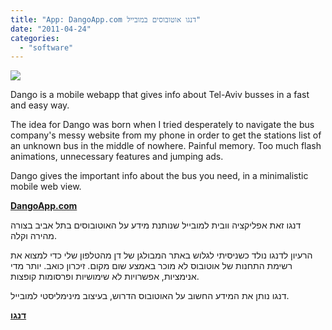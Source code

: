```yaml
---
title: "App: DangoApp.com דנגו אוטובוסים במובייל"
date: "2011-04-24"
categories: 
  - "software"
---
```


[![](https://nurnachman.files.wordpress.com/2011/04/93953-scr.png?w=300)](https://nurnachman.files.wordpress.com/2011/04/93953-scr.png)

  

Dango is a mobile webapp that gives info about Tel-Aviv busses in a fast and easy way.  
  
The idea for Dango was born when I tried desperately to navigate the bus company's messy website from my phone in order to get the stations list of an unknown bus in the middle of nowhere. Painful memory. Too much flash animations, unnecessary features and jumping ads.  
  
Dango gives the important info about the bus you need, in a minimalistic mobile web view.  
  

**[DangoApp.com](http://dangoapp.com/)**

  

דנגו זאת אפליקציה וובית למובייל שנותנת מידע על האוטובוסים בתל אביב בצורה מהירה וקלה.

  

הרעיון לדנגו נולד כשניסיתי לגלוש באתר המבולגן של דן מהטלפון שלי כדי למצוא את רשימת התחנות של אוטובוס לא מוכר באמצע שום מקום. זיכרון כואב. יותר מדי אנימציות, אפשרויות לא שימושיות ופרסומות קופצות.

  

דנגו נותן את המידע החשוב על האוטובוס הדרוש, בעיצוב מינימליסטי למובייל.

  

[**דנגו**](http://dangoapp.com/)
